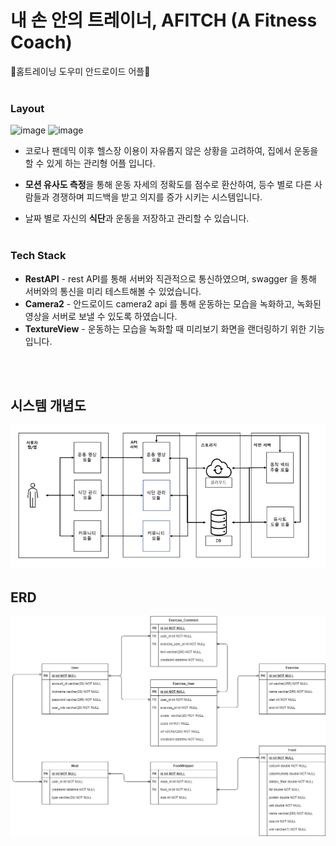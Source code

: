 # 내 손 안의 트레이너, AFITCH (A Fitness Coach) 
<span style="color:color">💪홈트레이닝 도우미 안드로이드 어플💪</span>
<br><br>
### Layout 
![image](https://user-images.githubusercontent.com/65281502/224204951-30f709cd-f4fa-4e71-8161-40b4688d5f14.png)
![image](https://user-images.githubusercontent.com/65281502/224204976-bc72578d-c198-431f-8283-256291ccc063.png)

- 코로나 팬데믹 이후 헬스장 이용이 자유롭지 않은 상황을 고려하여, 집에서 운동을 할 수 있게 하는 관리형 어플 입니다.
    
- **모션 유사도 측정**을 통해 운동 자세의 정확도를 점수로 환산하여, 등수 별로 다른 사람들과 경쟁하며 피드백을 받고 의지를 증가 시키는 시스템입니다. 
    
- 날짜 별로 자신의 **식단**과 운동을 저장하고 관리할 수 있습니다.
<br><br>

### Tech Stack
- **RestAPI** - rest API를 통해 서버와 직관적으로 통신하였으며, swagger 을 통해 서버와의 통신을 미리 테스트해볼 수 있었습니다.
- **Camera2** - 안드로이드 camera2 api 를 통해 운동하는 모습을 녹화하고, 녹화된 영상을 서버로 보낼 수 있도록 하였습니다.
- **TextureView** - 운동하는 모습을 녹화할 때 미리보기 화면을 랜더링하기 위한 기능입니다.

<br><br>
## 시스템 개념도
![시스템개념도](https://github.com/Team-Gonguri/Afitch-BackEnd/blob/develop/project/application/src/main/resources/images/%EC%8B%9C%EC%8A%A4%ED%85%9C%20%EA%B0%9C%EB%85%90%EB%8F%84.png)

## ERD
![ERD](https://github.com/Team-Gonguri/Afitch-BackEnd/blob/develop/project/application/src/main/resources/images/%EC%86%8C%EA%B3%B5%20erd.png)
